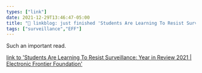 ```yaml
---
types: ["link"]
date: 2021-12-29T13:46:47-05:00
title: "🔗 linkblog: just finished 'Students Are Learning To Resist Surveillance: Year in Review 2021 | Electronic Frontier Foundation'"
tags: ["surveillance","EFF"]
---
```

Such an important read.
 
[link to 'Students Are Learning To Resist Surveillance: Year in Review 2021 | Electronic Frontier Foundation'](https://www.eff.org/deeplinks/2021/12/students-are-learning-resist-surveillance-year-review-2021)
